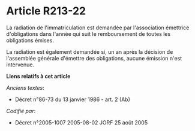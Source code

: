 # Article R213-22

La radiation de l'immatriculation est demandée par l'association émettrice d'obligations dans l'année qui suit le
remboursement de toutes les obligations émises.

La radiation est également demandée si, un an après la décision de l'assemblée générale d'émettre des obligations, aucune
émission n'est intervenue.

**Liens relatifs à cet article**

_Anciens textes_:

  - Décret n°86-73 du 13 janvier 1986 - art. 2 (Ab)

_Codifié par_:

  - Décret n°2005-1007 2005-08-02 JORF 25 août 2005
